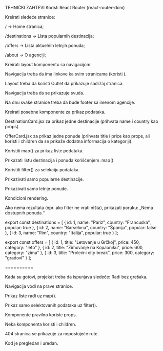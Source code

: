 TEHNIČKI ZAHTEVI
Koristi React Router (react-router-dom)

Kreirati sledeće stranice:

/ → Home stranica;

/destinations → Lista popularnih destinacija;

/offers → Lista aktuelnih letnjih ponuda;

/about → O agenciji;

Kreirati layout komponentu sa navigacijom.

Navigacija treba da ima linkove ka svim stranicama (koristi <Link>).

Layout treba da koristi Outlet da prikazuje sadržaj stranica.

Navigacija treba da se prikazuje svuda.

Na dnu svake stranice treba da bude footer sa imenom agencije.

Kreirati posebne komponente za prikaz podataka.

DestinationCard.jsx za prikaz jedne destinacije (prihvata name i country kao props).

OfferCard.jsx za prikaz jedne ponude (prihvata title i price kao props, ali koristi i children da se prikaže dodatna informacija o kategoriji).

Koristiti map() za prikaz liste podataka.

Prikazati listu destinacija i ponuda korišćenjem .map().

Koristiti filter() za selekciju podataka.

Prikazivati samo popularne destinacije.

Prikazivati samo letnje ponude.

Kondicioni rendering.

Ako nema rezultata (npr. ako filter ne vrati ništa), prikazati poruku: „Nema dostupnih ponuda.“

export const destinations = [
{ id: 1, name: \"Pariz\", country: \"Francuska\", popular: true },
{ id: 2, name: \"Barselona\", country: \"Španija\", popular: false },
{ id: 3, name: \"Rim\", country: \"Italija\", popular: true }
];

export const offers = [
{ id: 1, title: \"Letovanje u Grčkoj\", price: 450, category: \"leto\" },
{ id: 2, title: \"Zimovanje na Kopaoniku\", price: 600, category: \"zima\" },
{ id: 3, title: \"Prolećni city break\", price: 300, category: \"gradovi\" }
];

==========

Kada su gotovi, projekat treba da ispunjava sledeće:
Radi bez grešaka.

Navigacija vodi na prave stranice.

Prikaz liste radi uz map().

Prikaz samo selektovanih podataka uz filter().

Komponente pravilno koriste props.

Neka komponenta koristi i children.

404 stranica se prikazuje za nepostojeće rute.

Kod je pregledan i uredan.
